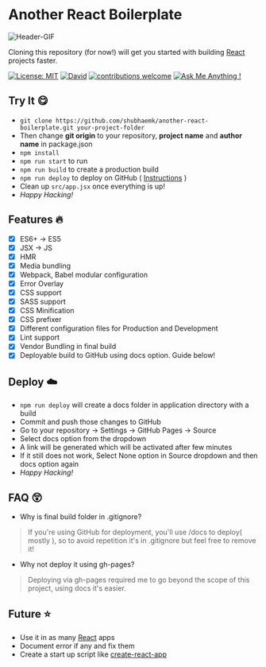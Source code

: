 # Another React Boilerplate

![Header-GIF](https://media.giphy.com/media/l0HlQ7LRalQqdWfao/giphy.gif)

Cloning this repository (for now!) will get you started with building [React](https://reactjs.org/) projects faster.

[![License: MIT](https://img.shields.io/github/license/Naereen/StrapDown.js.svg)](https://github.com/shubhaemk/another-react-boilerplate/blob/master/LICENSE) 
[![David](https://david-dm.org/shubhaemk/another-react-boilerplate.svg)](https://david-dm.org/shubhaemk/another-react-boilerplate?type=dev)
[![contributions welcome](https://img.shields.io/badge/contributions-welcome-brightgreen.svg?style=flat)](https://github.com/shubhaemk/another-react-boilerplate)
[![Ask Me Anything !](https://img.shields.io/badge/Ask%20me-anything-1abc9c.svg)](https://twitter.com/shubham_kamath)

## Try It :yum:

* ```git clone https://github.com/shubhaemk/another-react-boilerplate.git your-project-folder```
* Then change **git origin** to your repository, **project name** and **author name** in package.json
* ```npm install```
* ```npm run start``` to run
* ```npm run build``` to create a production build
* ```npm run deploy``` to deploy on GitHub ( [Instructions](https://github.com/shubhaemk/another-react-boilerplate#deploy) )
* Clean up ```src/app.jsx``` once everything is up!
* _Happy Hacking!_

## Features :fire:

- [x] ES6+ -> ES5
- [x] JSX -> JS
- [x] HMR
- [x] Media bundling
- [x] Webpack, Babel modular configuration
- [x] Error Overlay
- [x] CSS support
- [x] SASS support
- [x] CSS Minification
- [x] CSS prefixer
- [x] Different configuration files for Production and Development
- [x] Lint support
- [x] Vendor Bundling in final build
- [x] Deployable build to GitHub using docs option. Guide below!

## Deploy :cloud: 

* ```npm run deploy``` will create a docs folder in application directory with a build
* Commit and push those changes to GitHub
* Go to your repository -> Settings -> GitHub Pages -> Source
* Select docs option from the dropdown
* A link will be generated which will be activated after few minutes
* If it still does not work, Select None option in Source dropdown and then docs option again
* _Happy Hacking!_

## FAQ :astonished:

* Why is final build folder in .gitignore?
> If you're using GitHub for deployment, you'll use /docs to deploy( mostly ), so to avoid repetition it's in .gitignore but feel free to remove it!

* Why not deploy it using gh-pages?
> Deploying via gh-pages required me to go beyond the scope of this project, using docs it's easier.

## Future :star:

* Use it in as many [React](https://reactjs.org/) apps
* Document error if any and fix them
* Create a start up script like [create-react-app](https://reactjs.org/docs/create-a-new-react-app.html)

